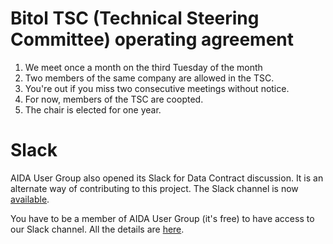 #  Bitol TSC (Technical Steering Committee) operating agreement

1. We meet once a month on the third Tuesday of the month 
1. Two members of the same company are allowed in the TSC.
1. You're out if you miss two consecutive meetings without notice.
1. For now, members of the TSC are coopted.
1. The chair is elected for one year.

# Slack

AIDA User Group also opened its Slack for Data Contract discussion. It is an alternate way of contributing to this project. The Slack channel is now [available](https://aidaug.slack.com/archives/C05UZRSBKLY).

You have to be a member of AIDA User Group (it's free) to have access to our Slack channel. All the details are [here](https://aidausergroup.org/welcome/).

